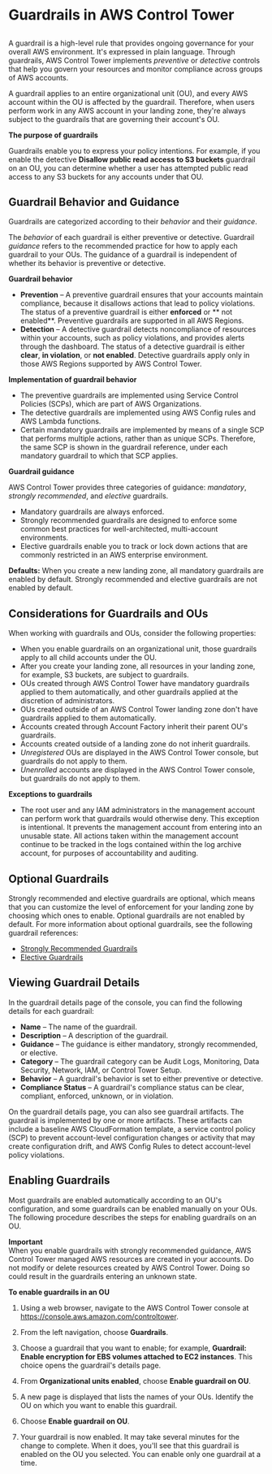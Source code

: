 # Guardrails in AWS Control Tower<a name="guardrails"></a>

## <a name="guardrail-definition"></a>

A guardrail is a high\-level rule that provides ongoing governance for your overall AWS environment\. It's expressed in plain language\. Through guardrails, AWS Control Tower implements *preventive* or *detective* controls that help you govern your resources and monitor compliance across groups of AWS accounts\.

A guardrail applies to an entire organizational unit \(OU\), and every AWS account within the OU is affected by the guardrail\. Therefore, when users perform work in any AWS account in your landing zone, they're always subject to the guardrails that are governing their account's OU\.

**The purpose of guardrails**

Guardrails enable you to express your policy intentions\. For example, if you enable the detective **Disallow public read access to S3 buckets** guardrail on an OU, you can determine whether a user has attempted public read access to any S3 buckets for any accounts under that OU\.

## Guardrail Behavior and Guidance<a name="guardrail-behavior"></a>

Guardrails are categorized according to their *behavior* and their *guidance*\.

The *behavior* of each guardrail is either preventive or detective\. Guardrail *guidance* refers to the recommended practice for how to apply each guardrail to your OUs\. The guidance of a guardrail is independent of whether its behavior is preventive or detective\.



**Guardrail behavior**
+ **Prevention** – A preventive guardrail ensures that your accounts maintain compliance, because it disallows actions that lead to policy violations\. The status of a preventive guardrail is either **enforced** or ** not enabled**\. Preventive guardrails are supported in all AWS Regions\.
+ **Detection** – A detective guardrail detects noncompliance of resources within your accounts, such as policy violations, and provides alerts through the dashboard\. The status of a detective guardrail is either **clear**, **in violation**, or **not enabled**\. Detective guardrails apply only in those AWS Regions supported by AWS Control Tower\.

**Implementation of guardrail behavior**
+ The preventive guardrails are implemented using Service Control Policies \(SCPs\), which are part of AWS Organizations\.
+ The detective guardrails are implemented using AWS Config rules and AWS Lambda functions\.
+ Certain mandatory guardrails are implemented by means of a single SCP that performs multiple actions, rather than as unique SCPs\. Therefore, the same SCP is shown in the guardrail reference, under each mandatory guardrail to which that SCP applies\.

**Guardrail guidance**

AWS Control Tower provides three categories of guidance: *mandatory*, *strongly recommended*, and *elective* guardrails\.
+ Mandatory guardrails are always enforced\.
+ Strongly recommended guardrails are designed to enforce some common best practices for well\-architected, multi\-account environments\.
+ Elective guardrails enable you to track or lock down actions that are commonly restricted in an AWS enterprise environment\.

**Defaults:** When you create a new landing zone, all mandatory guardrails are enabled by default\. Strongly recommended and elective guardrails are not enabled by default\.

## Considerations for Guardrails and OUs<a name="guardrail-considerations"></a>

When working with guardrails and OUs, consider the following properties:
+ When you enable guardrails on an organizational unit, those guardrails apply to all child accounts under the OU\.
+ After you create your landing zone, all resources in your landing zone, for example, S3 buckets, are subject to guardrails\.
+ OUs created through AWS Control Tower have mandatory guardrails applied to them automatically, and other guardrails applied at the discretion of administrators\.
+ OUs created outside of an AWS Control Tower landing zone don't have guardrails applied to them automatically\.
+ Accounts created through Account Factory inherit their parent OU's guardrails\.
+  Accounts created outside of a landing zone do not inherit guardrails\.
+ *Unregistered* OUs are displayed in the AWS Control Tower console, but guardrails do not apply to them\.
+ *Unenrolled* accounts are displayed in the AWS Control Tower console, but guardrails do not apply to them\.

**Exceptions to guardrails**
+ The root user and any IAM administrators in the management account can perform work that guardrails would otherwise deny\. This exception is intentional\. It prevents the management account from entering into an unusable state\. All actions taken within the management account continue to be tracked in the logs contained within the log archive account, for purposes of accountability and auditing\.

## Optional Guardrails<a name="optional-guardrails"></a>

Strongly recommended and elective guardrails are optional, which means that you can customize the level of enforcement for your landing zone by choosing which ones to enable\. Optional guardrails are not enabled by default\. For more information about optional guardrails, see the following guardrail references:
+ [Strongly Recommended Guardrails](strongly-recommended-guardrails.md)
+ [Elective Guardrails](elective-guardrails.md)

## Viewing Guardrail Details<a name="guardrail-details"></a>

In the guardrail details page of the console, you can find the following details for each guardrail:
+ **Name** – The name of the guardrail\.
+ **Description** – A description of the guardrail\.
+ **Guidance** – The guidance is either mandatory, strongly recommended, or elective\.
+ **Category** – The guardrail category can be Audit Logs, Monitoring, Data Security, Network, IAM, or Control Tower Setup\.
+ **Behavior** – A guardrail's behavior is set to either preventive or detective\.
+ **Compliance Status** – A guardrail's compliance status can be clear, compliant, enforced, unknown, or in violation\.

On the guardrail details page, you can also see guardrail artifacts\. The guardrail is implemented by one or more artifacts\. These artifacts can include a baseline AWS CloudFormation template, a service control policy \(SCP\) to prevent account\-level configuration changes or activity that may create configuration drift, and AWS Config Rules to detect account\-level policy violations\.

## Enabling Guardrails<a name="enable-guardrails"></a>

Most guardrails are enabled automatically according to an OU's configuration, and some guardrails can be enabled manually on your OUs\. The following procedure describes the steps for enabling guardrails on an OU\.

**Important**  
When you enable guardrails with strongly recommended guidance, AWS Control Tower managed AWS resources are created in your accounts\. Do not modify or delete resources created by AWS Control Tower\. Doing so could result in the guardrails entering an unknown state\.

**To enable guardrails in an OU**

1. Using a web browser, navigate to the AWS Control Tower console at [https://console\.aws\.amazon\.com/controltower](https://console.aws.amazon.com/controltower)\.

1. From the left navigation, choose **Guardrails**\.

1. Choose a guardrail that you want to enable; for example, **Guardrail: Enable encryption for EBS volumes attached to EC2 instances**\. This choice opens the guardrail's details page\.

1. From **Organizational units enabled**, choose **Enable guardrail on OU**\.

1. A new page is displayed that lists the names of your OUs\. Identify the OU on which you want to enable this guardrail\.

1. Choose **Enable guardrail on OU**\.

1. Your guardrail is now enabled\. It may take several minutes for the change to complete\. When it does, you'll see that this guardrail is enabled on the OU you selected\. You can enable only one guardrail at a time\.